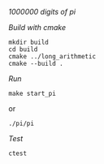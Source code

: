 *1000000 digits of pi*

*Build with cmake*
```
mkdir build
cd build
cmake ../long_arithmetic
cmake --build .
```
*Run*
```
make start_pi
```
or 
```
./pi/pi
```

*Test*
```
ctest
```
